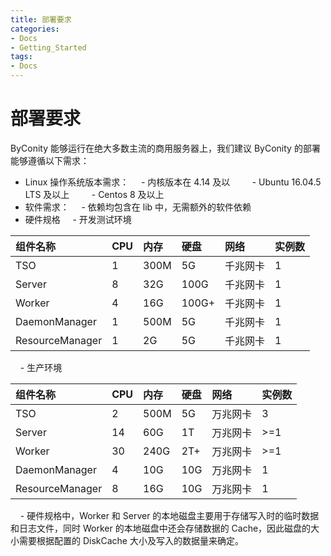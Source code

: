 ```yaml
---
title: 部署要求
categories:
- Docs
- Getting_Started
tags:
- Docs
---
```


# 部署要求

ByConity 能够运行在绝大多数主流的商用服务器上，我们建议 ByConity 的部署能够遵循以下需求：

- Linux 操作系统版本需求：
    - 内核版本在 4.14 及以
        - Ubuntu 16.04.5 LTS 及以上
        - Centos 8 及以上
- 软件需求：
    - 依赖均包含在 lib 中，无需额外的软件依赖
- 硬件规格
    - 开发测试环境

| 组件名称 | CPU | 内存 | 硬盘 | 网络 | 实例数 | 
| :-----| :----- | :----- | :----- | :----- | :----- | 
| TSO | 1 | 300M | 5G | 千兆网卡 | 1 |
| Server | 8 | 32G | 100G | 千兆网卡 | 1 |
| Worker | 4 | 16G | 100G+ | 千兆网卡 | 1 |
| DaemonManager | 1 | 500M | 5G | 千兆网卡 | 1 |
| ResourceManager | 1 | 2G | 5G | 千兆网卡 | 1 |

    - 生产环境

| 组件名称 | CPU | 内存 | 硬盘 | 网络 | 实例数 | 
| :-----| :----- | :----- | :----- | :----- | :----- | 
| TSO | 2| 500M | 5G | 万兆网卡 | 3 |
| Server | 14 | 60G | 1T | 万兆网卡 | >=1 |
| Worker | 30 | 240G | 2T+ | 万兆网卡 | >=1 |
| DaemonManager | 4 | 10G | 10G | 万兆网卡 | 1 |
| ResourceManager | 8 | 16G | 10G | 万兆网卡 | 1 |

    - 硬件规格中，Worker 和 Server 的本地磁盘主要用于存储写入时的临时数据和日志文件，同时 Worker 的本地磁盘中还会存储数据的 Cache，因此磁盘的大小需要根据配置的 DiskCache 大小及写入的数据量来确定。